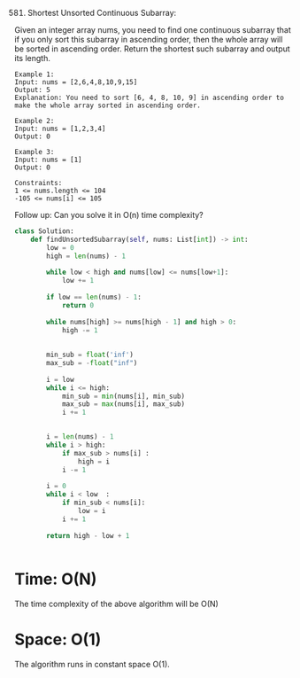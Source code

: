 581. Shortest Unsorted Continuous Subarray:

Given an integer array nums, you need to find one continuous subarray that if you only sort this subarray in ascending order, then the whole array will be sorted in ascending order.
Return the shortest such subarray and output its length.

```
Example 1:
Input: nums = [2,6,4,8,10,9,15]
Output: 5
Explanation: You need to sort [6, 4, 8, 10, 9] in ascending order to make the whole array sorted in ascending order.
```
```
Example 2:
Input: nums = [1,2,3,4]
Output: 0
```
```
Example 3:
Input: nums = [1]
Output: 0
``` 

```
Constraints:
1 <= nums.length <= 104
-105 <= nums[i] <= 105
 ```

Follow up: Can you solve it in O(n) time complexity?

```python
class Solution:
    def findUnsortedSubarray(self, nums: List[int]) -> int:
        low = 0
        high = len(nums) - 1
        
        while low < high and nums[low] <= nums[low+1]:
            low += 1
        
        if low == len(nums) - 1:
            return 0
            
        while nums[high] >= nums[high - 1] and high > 0:
            high -= 1
            
            
        min_sub = float('inf')
        max_sub = -float("inf")
        
        i = low
        while i <= high:
            min_sub = min(nums[i], min_sub)
            max_sub = max(nums[i], max_sub)
            i += 1

        
        i = len(nums) - 1
        while i > high:
            if max_sub > nums[i] :
                high = i
            i -= 1
        
        i = 0
        while i < low  :
            if min_sub < nums[i]:
                low = i
            i += 1            
            
        return high - low + 1
   
```


# Time: O(N)
The time complexity of the above algorithm will be O(N)

# Space: O(1)
The algorithm runs in constant space O(1).
